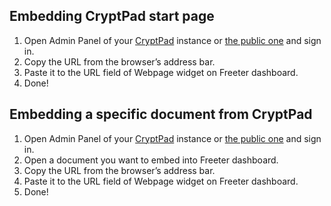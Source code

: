 ## Embedding CryptPad start page

1. Open Admin Panel of your <a href="{{ curItem.homeUrl|e }}" target="_blank">CryptPad</a> instance or <a href="{{ curItem.pubUrl|e }}" target="_blank">the public one</a> and sign in.
2. Copy the URL from the browser’s address bar.
3. Paste it to the URL field of Webpage widget on Freeter dashboard.
4. Done!

## Embedding a specific document from CryptPad

1. Open Admin Panel of your <a href="{{ curItem.homeUrl|e }}" target="_blank">CryptPad</a> instance or <a href="{{ curItem.pubUrl|e }}" target="_blank">the public one</a> and sign in.
2. Open a document you want to embed into Freeter dashboard.
3. Copy the URL from the browser’s address bar.
4. Paste it to the URL field of Webpage widget on Freeter dashboard.
5. Done!
